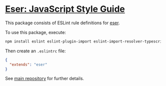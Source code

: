 # [Eser: JavaScript Style Guide](https://github.com/eserozvataf/eser)

This package consists of ESLint rule definitions for [eser](https://github.com/eserozvataf/eser).

To use this package, execute:

```sh
npm install eslint eslint-plugin-import eslint-import-resolver-typescript @typescript-eslint/eslint-plugin @typescript-eslint/parser eslint-config-eser --save-dev
```

Then create an `.eslintrc` file:

```json
{
  "extends": "eser"
}
```

See [main repository](https://github.com/eserozvataf/eser) for further details.

